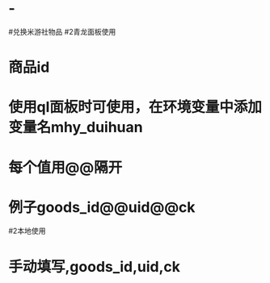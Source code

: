 # -
#兑换米游社物品
#2青龙面板使用
# 商品id
# 使用ql面板时可使用，在环境变量中添加变量名mhy_duihuan
# 每个值用@@隔开
# 例子goods_id@@uid@@ck
#2本地使用
# 手动填写,goods_id,uid,ck
